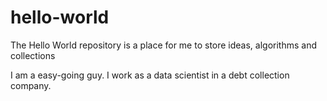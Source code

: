 # hello-world
The Hello World repository is a place for me to store ideas, algorithms and collections

I am a easy-going guy. I work as a data scientist in a debt collection company.

